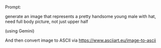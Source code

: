 Prompt:

generate an image that represents a pretty handsome young male with hat, need full body picture, not just upper half

(using Gemini)

And then convert image to ASCII via https://www.asciiart.eu/image-to-ascii